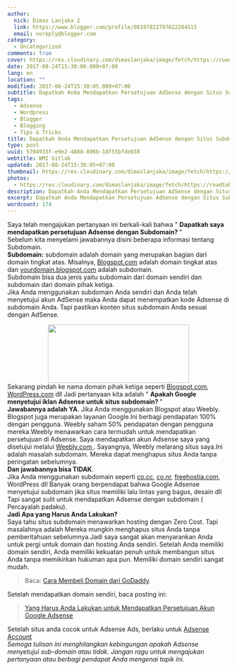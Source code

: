 ```yaml
---
author:
  nick: Dimas Lanjaka 2
  link: https://www.blogger.com/profile/08197822797622284515
  email: noreply@blogger.com
category:
  - Uncategorized
comments: true
cover: https://res.cloudinary.com/dimaslanjaka/image/fetch/https://roadtoblogging.com/wp-content/uploads/2013/01/Adsense-Account-With-Subdomain-1.png?w=730&ssl=1
date: 2017-08-24T15:30:00.000+07:00
lang: en
location: ""
modified: 2017-08-24T15:30:05.089+07:00
subtitle: Dapatkah Anda Mendapatkan Persetujuan AdSense dengan Situs Subdomain?
tags:
  - Adsense
  - Wordpress
  - Blogger
  - Blogging
  - Tips & Tricks
title: Dapatkah Anda Mendapatkan Persetujuan AdSense dengan Situs Subdomain?
type: post
uuid: 5704933f-e9e2-4888-896b-18f55bfde038
webtitle: WMI Gitlab
updated: 2017-08-24T15:30:05+07:00
thumbnail: https://res.cloudinary.com/dimaslanjaka/image/fetch/https://roadtoblogging.com/wp-content/uploads/2013/01/Adsense-Account-With-Subdomain-1.png?w=730&ssl=1
photos:
  - https://res.cloudinary.com/dimaslanjaka/image/fetch/https://roadtoblogging.com/wp-content/uploads/2013/01/Adsense-Account-With-Subdomain-1.png?w=730&ssl=1
description: Dapatkah Anda Mendapatkan Persetujuan AdSense dengan Situs Subdomain?
excerpt: Dapatkah Anda Mendapatkan Persetujuan AdSense dengan Situs Subdomain?
wordcount: 174
---
```


<p>Saya telah mengajukan pertanyaan ini berkali-kali bahwa &quot; <strong> Dapatkah saya mendapatkan persetujuan Adsense dengan Subdomain? </strong> &quot;<br>Sebelum kita menyelami jawabannya disini beberapa informasi tentang Subdomain.<br><strong>Subdomain:</strong> subdomain adalah domain yang merupakan bagian dari domain tingkat atas. Misalnya, <a href="//webmanajemen.com/page/safelink.html?url=aHR0cDovL0Jsb2dzcG90LmNvbQ==" target="_blank" rel="nofollow noopener">Blogspot.com</a> adalah domain tingkat atas dan <a href="//webmanajemen.com/page/safelink.html?url=aHR0cDovL3lvdXJkb21haW4uYmxvZ3Nwb3QuY29t" target="_blank" rel="nofollow noopener">yourdomain.blogspot.com</a> adalah subdomain.<br>Subdomain bisa dua jenis yaitu subdomain dari domain sendiri dan subdomain dari domain pihak ketiga.<br>Jika Anda menggunakan subdomain Anda sendiri dan Anda telah menyetujui akun AdSense maka Anda dapat menempatkan kode Adsense di subdomain Anda. Tapi pastikan konten situs subdomain Anda sesuai dengan AdSense.<br></p><div class="separator" style="clear: both; text-align: center;"><a href="//webmanajemen.com/page/safelink.html?url=aHR0cDovL3Jlcy5jbG91ZGluYXJ5LmNvbS9kaW1hc2xhbmpha2EvaW1hZ2UvZmV0Y2gvaHR0cHM6Ly9yb2FkdG9ibG9nZ2luZy5jb20vd3AtY29udGVudC91cGxvYWRzLzIwMTMvMDEvQWRzZW5zZS1BY2NvdW50LVdpdGgtU3ViZG9tYWluLTEucG5nP3c9NzMwJnNzbD0x" imageanchor="1" style="margin-left: 1em; margin-right: 1em;" rel="nofollow noopener" target="_blank"><img border="0" data-original-height="300" data-original-width="730" height="132" src="https://res.cloudinary.com/dimaslanjaka/image/fetch/https://roadtoblogging.com/wp-content/uploads/2013/01/Adsense-Account-With-Subdomain-1.png?w=730&amp;ssl=1" width="320"></a></div>Sekarang pindah ke nama domain pihak ketiga seperti <a href="//webmanajemen.com/page/safelink.html?url=aHR0cDovL0Jsb2dzcG90LmNvbQ==" target="_blank" rel="nofollow noopener">Blogspot.com</a>, <a href="//webmanajemen.com/page/safelink.html?url=aHR0cDovL1dvcmRQcmVzcy5jb20=" target="_blank" rel="nofollow noopener">WordPress.com</a> dll Jadi pertanyaan kita adalah &quot; <strong> Apakah Google menyetujui iklan Adsense untuk situs subdomain? </strong> &quot;<br><strong>Jawabannya adalah YA</strong>. Jika Anda menggunakan Blogspot atau Weebly. Blogspot juga merupakan layanan Google.Ini berbagi pendapatan 100% dengan pengguna. Weebly saham 50% pendapatan dengan pengguna mereka.Weebly menawarkan cara termudah untuk mendapatkan persetujuan di Adsense. Saya mendapatkan akun Adsense saya yang disetujui melalui <a href="//webmanajemen.com/page/safelink.html?url=aHR0cHM6Ly90cmFuc2xhdGUuZ29vZ2xldXNlcmNvbnRlbnQuY29tL3RyYW5zbGF0ZV9jP2RlcHRoPTEmbnY9MSZydXJsPXRyYW5zbGF0ZS5nb29nbGUuY29tJnNsPWF1dG8mc3A9bm10NCZ0bD1pZCZ1PWh0dHA6Ly93d3cuc2hhcmVhc2FsZS5jb20vci5jZm0lM0ZCJTNEMzU4NTA0JTI2VSUzRDkyODYxMiUyNk0lM0QzNzcyMyUyNnVybGxpbmslM0QmdXNnPUFMa0pyaGlJa0FKQUZvb0pQYmhaZkdGNTF0czNTU2JPRFE=" rel="nofollow noopener" target="_blank"> Weebly.com </a>. Sayangnya, Weebly melarang situs saya.Ini adalah masalah subdomain. Mereka dapat menghapus situs Anda tanpa peringatan sebelumnya.<br><strong>Dan jawabannya bisa TIDAK</strong>.<br>Jika Anda menggunakan subdomain seperti <a href="//webmanajemen.com/page/safelink.html?url=aHR0cDovL2NvLmNj" target="_blank" rel="nofollow noopener">co.cc</a>, <a href="//webmanajemen.com/page/safelink.html?url=aHR0cDovL2NvLm5y" target="_blank" rel="nofollow noopener">co.nr</a>, <a href="//webmanajemen.com/page/safelink.html?url=aHR0cDovL2ZyZWVob3N0aWEuY29t" target="_blank" rel="nofollow noopener">freehostia.com</a>, WordPress dll Banyak orang berpendapat bahwa Google Adsense menyetujui subdomain jika situs memiliki lalu lintas yang bagus, desain dll Tapi sangat sulit untuk mendapatkan Adsense dengan subdomain ( Percayalah padaku). <br><strong>Jadi Apa yang Harus Anda Lakukan?</strong><br>Saya tahu situs subdomain menawarkan hosting dengan Zero Cost. Tapi     masalahnya adalah Mereka mungkin menghapus situs Anda tanpa pemberitahuan     sebelumnya.Jadi saya sangat akan menyarankan Anda untuk pergi untuk domain     dan hosting Anda sendiri. Setelah Anda memiliki domain sendiri, Anda     memiliki kekuatan penuh untuk membangun situs Anda tanpa memikirkan hukuman     apa pun. Memiliki domain sendiri sangat mudah. <br><blockquote class="tr_bq">Baca: <a href="//webmanajemen.com/page/safelink.html?url=aHR0cHM6Ly93ZWItbWFuYWplbWVuLmJsb2dzcG90LmNvbS9wL3NlYXJjaC5odG1sP3E9Q2FyYStNZW1iZWxpK0RvbWFpbitNdXJhaA==" target="_blank" title="Beli Domain dari GoDaddy" rel="nofollow noopener"> Cara Membeli Domain dari GoDaddy</a>.</blockquote>Setelah mendapatkan domain sendiri, baca posting ini:  <br><blockquote class="tr_bq"><a href="//webmanajemen.com/page/safelink.html?url=aHR0cHM6Ly93ZWItbWFuYWplbWVuLmJsb2dzcG90LmNvbS9wL3NlYXJjaC5odG1sP3E9TWVuZGFwYXRrYW4rUGVyc2V0dWp1YW4rQWRzZW5zZQ==" target="_blank" rel="nofollow noopener"> Yang Harus Anda Lakukan untuk Mendapatkan Persetujuan Akun Google Adsense </a></blockquote>Setelah situs anda cocok untuk Adsense Ads, berlaku untuk <a href="//webmanajemen.com/page/safelink.html?url=aHR0cDovL3d3dy5nb29nbGUuY29tL2Fkc2Vuc2UmdXNnPUFMa0pyaGlXcnU5QlRRcVpJMGpmSGxhMlRqaWZJcFAyanc=" rel="nofollow noopener" target="_blank"> Adsense Account </a><br><em> Semoga tulisan ini menghilangkan kebingungan apakah Adsense menyetujui sub-domain atau tidak. </em> <em> Jangan ragu untuk mengajukan pertanyaan atau berbagi pendapat Anda mengenai topik ini. </em>
